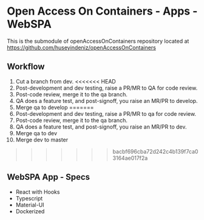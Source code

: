 # Open Access On Containers - Apps - WebSPA
This is the submodule of openAccessOnContainers repository located at https://github.com/huseyindeniz/openAccessOnContainers

## Workflow

1. Cut a branch from dev.
<<<<<<< HEAD
2. Post-development and dev testing, raise a PR/MR to QA for code review.
3. Post-code review, merge it to the qa branch.
4. QA does a feature test, and post-signoff, you raise an MR/PR to develop.
5. Merge qa to develop
=======
2. Post-development and dev testing, raise a PR/MR to qa for code review.
3. Post-code review, merge it to the qa branch.
4. QA does a feature test, and post-signoff, you raise an MR/PR to dev.
5. Merge qa to dev
6. Merge dev to master
>>>>>>> bacbf696cba72d242c4b139f7ca03164ae017f2a

## WebSPA App - Specs
- React with Hooks
- Typescript
- Material-UI
- Dockerized
